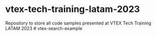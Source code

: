 # vtex-tech-training-latam-2023
Repository to store all code samples presented at VTEX Tech Training LATAM 2023
#   v t e x - s e a r c h - e x a m p l e  
 
